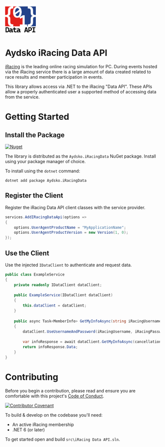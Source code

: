 <img src="Aydsko iRacing Data API ReadMe Logo.png" alt="Aydsko iRacing Data API Logo, which contains the characters &quot;{&quot;, &quot;0&quot;, &quot;1&quot;, and &quot;}&quot; on a red & blue field with &quot;Data API&quot; written below." width="100" />

# Aydsko iRacing Data API

[iRacing](https://www.iracing.com) is the leading online racing simulation for PC. During events hosted via the iRacing service there is a large amount of data created related to race results and member participation in events.

This library allows access via .NET to the iRacing "Data API". These APIs allow a properly authenticated user a supported method of accessing data from the service.

# Getting Started

## Install the Package

[![Nuget](https://img.shields.io/nuget/dt/Aydsko.iRacingData?color=004880&label=NuGet&logo=NuGet)](https://www.nuget.org/packages/Aydsko.iRacingData)

The library is distributed as the `Aydsko.iRacingData` NuGet package. Install using your package manager of choice.

To install using the `dotnet` command:

```pwsh
dotnet add package Aydsko.iRacingData
```

## Register the Client

Register the iRacing Data API client classes with the service provider.

```csharp
services.AddIRacingDataApi(options =>
{
    options.UserAgentProductName = "MyApplicationName";
    options.UserAgentProductVersion = new Version(1, 0);
});
```


## Use the Client

Use the injected `IDataClient` to authenticate and request data.

```csharp
public class ExampleService
{
    private readonly IDataClient dataClient;

    public ExampleService(IDataClient dataClient)
    {
        this.dataClient = dataClient;
    }

    public async Task<MemberInfo> GetMyInfoAsync(string iRacingUsername, string iRacingPassword, CancellationToken cancellationToken = default)
    {
        dataClient.UseUsernameAndPassword(iRacingUsername, iRacingPassword);

        var infoResponse = await dataClient.GetMyInfoAsync(cancellationToken);
        return infoResponse.Data;
    }
}
```

# Contributing

Before you begin a contribution, please read and ensure you are comfortable with this project's [Code of Conduct](CODE_OF_CONDUCT.md).

[![Contributor Covenant](https://img.shields.io/badge/Contributor%20Covenant-2.1-4baaaa.svg)](CODE_OF_CONDUCT.md)

To build & develop on the codebase you'll need:

 - An active iRacing membership
 - .NET 6 (or later)

To get started open and build `src\iRacing Data API.sln`.
